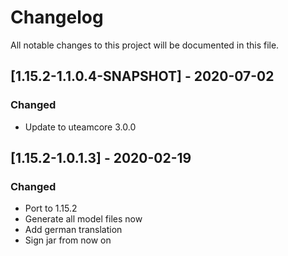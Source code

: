 # Changelog
All notable changes to this project will be documented in this file.

## [1.15.2-1.1.0.4-SNAPSHOT] - 2020-07-02
### Changed
 - Update to uteamcore 3.0.0

## [1.15.2-1.0.1.3] - 2020-02-19
### Changed
 - Port to 1.15.2
 - Generate all model files now
 - Add german translation
 - Sign jar from now on